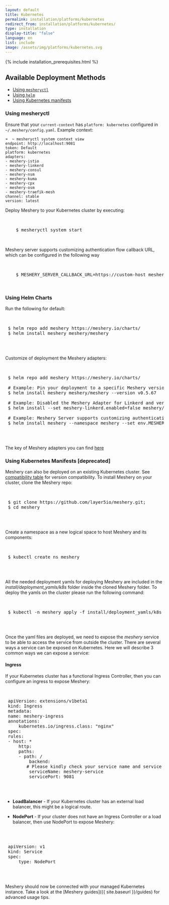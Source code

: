 ```yaml
---
layout: default
title: Kubernetes
permalink: installation/platforms/kubernetes
redirect_from: installation/platforms/kubernetes/
type: installation
display-title: "false"
language: en
list: include
image: /assets/img/platforms/kubernetes.svg
---
```


{% include installation_prerequisites.html %}

## Available Deployment Methods

- [Using `mesheryctl`](#using-mesheryctl)
- [Using `helm`](#using-helm-charts)
- [Using Kubernetes manifests](#using-kubernetes-manifests)

### **Using mesheryctl**
Ensure that your `current-context` has `platform: kubernetes` configured in `~/.meshery/config.yaml`. Example context:

```
➜  ~ mesheryctl system context view
endpoint: http://localhost:9081
token: Default
platform: kubernetes
adapters:
- meshery-istio
- meshery-linkerd
- meshery-consul
- meshery-nsm
- meshery-kuma
- meshery-cpx
- meshery-osm
- meshery-traefik-mesh
channel: stable
version: latest
```

Deploy Meshery to your Kubernetes cluster by executing:

<pre class="codeblock-pre">
 <div class="codeblock"><div class="clipboardjs">
    $ mesheryctl system start
 </div></div>
</pre>

Meshery server supports customizing authentication flow callback URL, which can be configured in the following way
<pre class="codeblock-pre">
 <div class="codeblock"><div class="clipboardjs">
    $ MESHERY_SERVER_CALLBACK_URL=https://custom-host mesheryctl system start
 </div></div>
</pre>

### **Using Helm Charts**

Run the following for default:

 <pre class="codeblock-pre">
 <div class="codeblock"><div class="clipboardjs">
 $ helm repo add meshery https://meshery.io/charts/
 $ helm install meshery meshery/meshery
 </div></div>
 </pre>

Customize of deployment the Meshery adapters:

 <pre class="codeblock-pre">
 <div class="codeblock"><div class="clipboardjs">
 $ helm repo add meshery https://meshery.io/charts/

 # Example: Pin your deployment to a specific Meshery version
 $ helm install meshery meshery/meshery --version v0.5.67

 # Example: Disabled the Meshery Adapter for Linkerd and verify the deployment manifest
 $ helm install --set meshery-linkerd.enabled=false meshery/meshery --dry-run

 # Example: Meshery Server supports customizing authentication flow callback URL, which can be configured in the following way
 $ helm install meshery --namespace meshery --set env.MESHERY_SERVER_CALLBACK_URL=https://custom-host meshery/meshery
 </div></div>
 </pre>

The key of Meshery adapters you can find [here](https://artifacthub.io/packages/helm/meshery/meshery#values)

### **Using Kubernetes Manifests [deprecated]**
Meshery can also be deployed on an existing Kubernetes cluster. See [compatibility table](#compatibility-matrix) for version compatibility. To install Meshery on your cluster, clone the Meshery repo:

 <pre class="codeblock-pre">
 <div class="codeblock"><div class="clipboardjs">
 $ git clone https://github.com/layer5io/meshery.git;
 $ cd meshery
 </div></div>
 </pre>

Create a namespace as a new logical space to host Meshery and its components:

 <pre class="codeblock-pre">
 <div class="codeblock"><div class="clipboardjs">
 $ kubectl create ns meshery
 </div></div>
 </pre>

All the needed deployment yamls for deploying Meshery are included in the *install/deployment_yamls/k8s* folder inside the cloned Meshery folder. To deploy the yamls on the cluster please run the following command:

 <pre class="codeblock-pre">
 <div class="codeblock"><div class="clipboardjs">
 $ kubectl -n meshery apply -f install/deployment_yamls/k8s
 </div></div>
 </pre>

Once the yaml files are deployed, we need to expose the *meshery* service to be able to access the service from outside the cluster. There are several ways a service can be exposed on Kubernetes. Here we will describe 3 common ways we can expose a service:

#### **Ingress**

If your Kubernetes cluster has a functional Ingress Controller, then you can configure an ingress to expose Meshery:

 <pre class="codeblock-pre">
 <div class="codeblock"><div class="clipboardjs">
 apiVersion: extensions/v1beta1
 kind: Ingress
 metadata:
 name: meshery-ingress
 annotations:
     kubernetes.io/ingress.class: "nginx"
 spec:
 rules:
 - host: *
     http:
     paths:
     - path: /
         backend:
        # Please kindly check your service name and service port to confirm the Ingress can work well
         serviceName: meshery-service
         servicePort: 9081
 </div></div>
 </pre>

* **LoadBalancer** - If your Kubernetes cluster has an external load balancer, this might be a logical route.

* **NodePort** - If your cluster does not have an Ingress Controller or a load balancer, then use NodePort to expose Meshery:

 <pre class="codeblock-pre"><div class="codeblock">
 <div class="clipboardjs">
 apiVersion: v1
 kind: Service
 spec:
     type: NodePort
 </div></div>
 </pre>

Meshery should now be connected with your managed Kubernetes instance. Take a look at the [Meshery guides]({{ site.baseurl }}/guides) for advanced usage tips.
